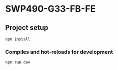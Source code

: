 # SWP490-G33-FB-FE

## Project setup
```
npm install
```

### Compiles and hot-reloads for development
```
npm run dev
